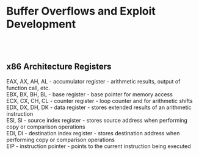 # Buffer Overflows and Exploit Development
<br><br>
## x86 Architecture Registers
EAX, AX, AH, AL - accumulator register - arithmetic results, output of function call, etc.<br>
EBX, BX, BH, BL - base register - base pointer for memory access<br>
ECX, CX, CH, CL - counter register - loop counter and for arithmetic shifts<br>
EDX, DX, DH, DK - data register - stores extended results of an arithmetic instruction<br>
ESI, SI         - source index register - stores source address when performing copy or comparison operations<br>
EDI, DI         - destination index register - stores destination address when performing copy or comparison operations<br>
EIP             - instruction pointer - points to the current instruction being executed<br>
